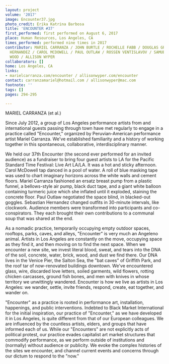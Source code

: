 ```yaml
---
layout: project
volume: '2017'
image: Encounter37.jpg
photo_credit: Erika Katrina Barbosa
title: 'ENCOUNTER #37'
first_performed: first performed on August 6, 2017
place: Human Resources, Los Angeles, CA
times_performed: performed nine times in 2017
contributor: MARIEL CARRANZA / JOHN BURTLE / ROCHELLE FABB / DOUGLAS GREEN / SEBASTIAN
  HERNANDEZ / CAROL MCDOWELL / PAUL OUTLAW / ROSSEN VENTISLAVOV / SAMUEL WHITE / DORIAN
  WOOD / ALLISON WYPER
collaborators: []
home: Los Angeles, CA
links:
- marielcarranza.com/encounter / allisonwyper.com/encounter
contact: carranzamariel@hotmail.com / allisonwyper@mac.com
footnote: ''
tags: []
pages: 294-295

---
```


MARIEL CARRANZA (et al.)

Since July 2012, a group of Los Angeles performance artists from and international guests passing through town have met regularly to engage in a practice called "Encounter," organized by Peruvian-American performance artist Mariel Carranza. We've established familiarity and a history of working together in this spontaneous, collaborative, interdisciplinary manner.

We held our 37th Encounter (the second ever performed for an invited audience) as a fundraiser to bring four guest artists to LA for the Pacific Standard Time Festival: Live Art LA/LA. It was a hot and sticky afternoon. Carol McDowell tap danced in a pool of water. A roll of blue masking tape was used to chart imaginary horizons across the white walls and cement floors. Mariel Carranza fashioned an ersatz breast pump from a plastic funnel, a bellows-style air pump, black duct tape, and a giant white balloon containing turmeric juice which she inflated until it exploded, staining the concrete floor. Paul Outlaw negotiated the space blind, in blacked-out goggles. Sebastian Hernandez changed outfits in 30-minute intervals, like clockwork. Audience members were transformed into participants and co-conspirators. They each brought their own contributions to a communal soup that was shared at the end.

As a nomadic practice, temporarily occupying empty outdoor spaces, rooftops, parks, caves, and alleys, "Encounter" is very much an Angeleno animal. Artists in Los Angeles are constantly on the move, occupying space as they find it, and then moving on to find the next space. When we encounter a new site, we invest literal blood, sweat, and tears into the DNA of the soil, concrete, water, brick, wood, and dust we find there. Our DNA lives in the Venice Pier, the Salton Sea, the "bat caves" of Griffith Park, and the roof tar of now-renovated buildings downtown. We've encountered glass, wire, discarded love letters, soiled garments, wild flowers, rotting chicken carcasses, ground fish bones, and men with knives in whose territory we unwittingly wandered. Encounter is how we live as artists in Los Angeles: we wander, settle, invite friends, respond, create, eat together, and wander on.

"Encounter" as a practice is rooted in performance art, installation, happenings, and public interventions. Indebted to Black Market International for the initial inspiration, our practice of "Encounter," as we have developed it in Los Angeles, is quite different from that of our European colleagues. We are influenced by the countless artists, elders, and groups that have informed each of us. While our "Encounters" are not explicitly acts of political protest, our practice evades capitalist art market structures that commodify performance, as we perform outside of institutions and (normally) without audience or publicity. We evoke the complex histories of the sites we encounter, and channel current events and concerns through our dictum to respond to the "now."
